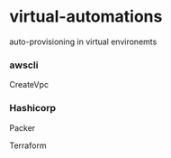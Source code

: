 # virtual-automations
auto-provisioning in virtual environemts

### awscli
  
  CreateVpc

### Hashicorp  

  Packer  

  Terraform
